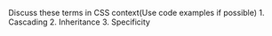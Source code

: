Discuss these terms in CSS context(Use code examples if possible) 1. Cascading 2. Inheritance 3. Specificity
